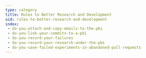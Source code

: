```yaml
---
type: category
title: Rules to Better Research and Development
uid: rules-to-better-research-and-development
index:
 - do-you-attach-and-copy-emails-to-the-pbi
 - do-you-link-your-commits-to-a-pbi
 - do-you-record-your-failures
 - do-you-record-your-research-under-the-pbi
 - do-you-save-failed-experiments-in-abandoned-pull-requests
---
```




